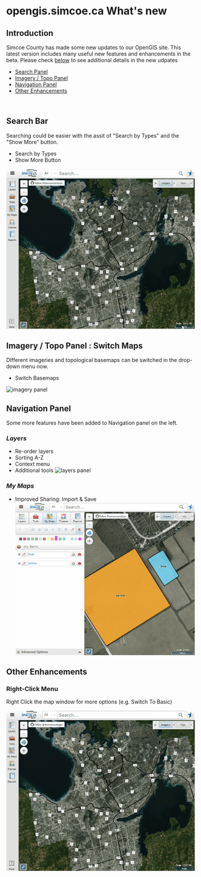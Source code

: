 # opengis.simcoe.ca What's new

<!--   Introductions   -->

## Introduction

Simcoe County has made some new updates to our OpenGIS site. This latest version includes many useful new features and enhancements in the beta. Please check [below](#search) to see additional details in the new udpates

- [Search Panel](#search)
- [Imagery / Topo Panel](#imagery)
- [Navigation Panel](#navigation)
- [Other Enhancements](#other)

<!--   Main Content   -->

<a name="search"></a><br/>

## Search Bar

Searching could be easier with the assit of "Search by Types" and the "Show More" button.

- Search by Types
- Show More Button

![search panel](/docs/search.gif "Search Bar")

<a name="imagery"></a>

## Imagery / Topo Panel : Switch Maps

DIfferent imageries and topological basemaps can be switched in the drop-down menu now.

- Switch Basemaps

![imagery panel](/docs/imagery.gif "Imagery/ Topo Basemap")

<a name="navigation"></a>

## Navigation Panel

Some more features have been added to Navigation panel on the left.

### _Layers_

- Re-order layers
- Sorting A-Z
- Context menu
- Additional tools
  <!--   layers panel gif   -->
  ![layers panel](/docs/layers.gif "Layers")

### _My Maps_

- Improved Sharing: Import & Save
  <!--   maps panel gif   -->
  ![maps panel](/docs/maps.gif "My Maps")

<a name="other"></a>

## Other Enhancements

### Right-Click Menu

Right Click the map window for more options (e.g. Switch To Basic)

![Righy Click](/docs/right-click.gif "Right Click")
